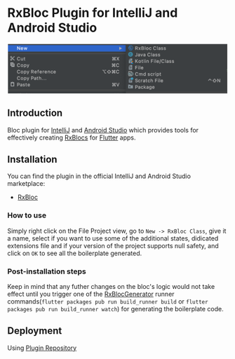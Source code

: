 # RxBloc Plugin for IntelliJ and Android Studio

![dialog](https://raw.githubusercontent.com/Prime-Holding/rx_bloc/develop/packages/rx_bloc/doc/asset/android_plugin.png)

## Introduction

Bloc plugin for [IntelliJ](https://www.jetbrains.com/idea/) and [Android Studio](https://developer.android.com/studio/) which provides tools for effectively creating [RxBlocs](https://pub.dev/packages/rx_bloc/) for [Flutter](https://flutter.dev/) apps.

## Installation

You can find the plugin in the official IntelliJ and Android Studio marketplace:

- [RxBloc](https://plugins.jetbrains.com/plugin/16165-rxbloc)

### How to use

Simply right click on the File Project view, go to `New -> RxBloc Class`, give it a name, select if you want to use some of the additional states, didicated extensions file and if your version of the project supports null safety, and click on `OK` to see all the boilerplate generated.


### Post-installation steps
Keep in mind that any futher changes on the bloc's logic would not take effect until you trigger one of the [RxBlocGenerator](https://pub.dev/packages/rx_bloc_generator) runner commands(`flutter packages pub run build_runner build` or `flutter packages pub run build_runner watch`) for generating the boilerplate code.

## Deployment

Using [Plugin Repository](http://www.jetbrains.org/intellij/sdk/docs/plugin_repository/index.html)
